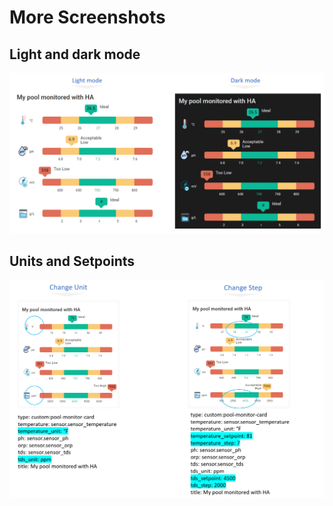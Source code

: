 # More Screenshots

## Light and dark mode

![dark_light](light-dark-card.png)

## Units and Setpoints

![change_unit](change_units.png)
